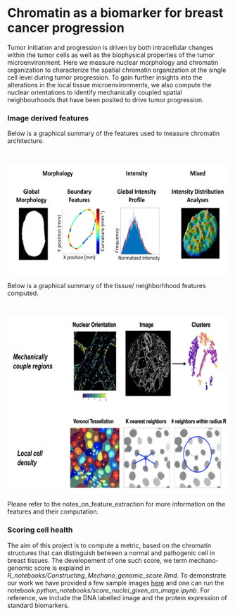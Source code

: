 # Chromatin as a biomarker for breast cancer progression

Tumor initiation and progression is driven by both intracellular changes within the tumor cells as well as the biophysical properties of the tumor microenvironment. Here we measure nuclear morphology and chromatin organization to characterize the spatial chromatin organization at the single cell level during tumor progression. To gain further insights into the alterations in the local tissue microenvironments, we also compute the nuclear orientations to identify mechanically coupled spatial neighbourhoods that have been posited to drive tumor progression.

### Image derived features
Below is a graphical summary of the features used to measure chromatin architecture. 

<br/> 
<p align="center">
<img src='/nuclear_feat.png' height='250' width='600'>
<br/>

Below is a graphical summary of the tissue/ neighborhhood features computed.

<br/> 
<p align="center">
<img src='/tissue_feat.png' height='400' width='600'>
<br/>

Please refer to the notes_on_feature_extraction for more information on the features and their computation.

### Scoring cell health
The aim of this project is to compute a metric, based on the chromatin structures that can distinguish between a normal and pathogenic cell in breast tissues. The developement of one such score, we term mechano-genomic score is explaind in _R_notebooks/Constructing_Mechano_genomic_score.Rmd_. To demonstrate our work we have provided a few sample images [here](https://www.dropbox.com/sh/4cv8u3zoma8xth0/AAB-sUA_sG8Y1q0GHZ1JqSHGa?dl=0) and one can run the notebook _python_notebooks/score_nuclei_given_an_image.ipynb_. For reference, we include the DNA labelled image and the protein expression of standard biomarkers.
